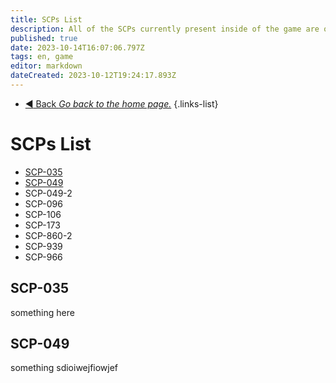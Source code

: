 ```yaml
---
title: SCPs List
description: All of the SCPs currently present inside of the game are on this page.
published: true
date: 2023-10-14T16:07:06.797Z
tags: en, game
editor: markdown
dateCreated: 2023-10-12T19:24:17.893Z
---
```


- [:arrow_backward: Back *Go back to the home page.*](/en/home)
{.links-list}
# SCPs List
- [SCP-035](https://wiki.scpcbm.com/en/game/scps#scp-035)
- [SCP-049](https://wiki.scpcbm.com/en/game/scps#scp-049)
- SCP-049-2
- SCP-096
- SCP-106
- SCP-173
- SCP-860-2
- SCP-939
- SCP-966

## SCP-035

something here

## SCP-049

something sdioiwejfiowjef